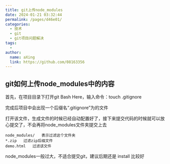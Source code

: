 ```yaml
---
title: git上传node_modules
date: 2024-01-21 03:32:44
permalink: /pages/d46e01/
categories:
  - 技术
  - git
  - git项目问题解决
tags:
  - 
author: 
  name: aXing
  link: https://github.com/08163356
---
```

## git如何上传node_modules中的内容

首先，在项目目录下打开git Bash Here，输入命令：touch .gitignore

完成后项目中会出现一个后缀名“.gitignore”为的文件

打开该文件，生成文件的时候已经自动配置好了，接下来提交代码的时候就可以放心提交了，不会再将node_modules文件夹提交上去

```
node_modules/   表示过滤这个文件夹
*.zip   过滤zip后缀文件
demo.html   过滤该文件
```


<!-- more -->
node_modules一般过大，不适合提交git，建议后期还是 install 比较好

